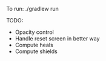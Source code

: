 To run: ./gradlew run

TODO:
- Opacity control
- Handle reset screen in better way
- Compute heals
- Compute shields
